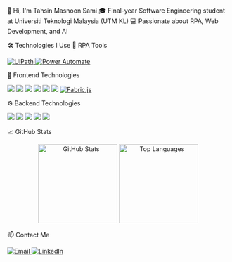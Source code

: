👋 Hi, I'm Tahsin Masnoon Sami
🎓 Final-year Software Engineering student at Universiti Teknologi Malaysia (UTM KL)
💻 Passionate about RPA, Web Development, and AI

🛠 Technologies I Use
🤖 RPA Tools
<p align="left"> <a href="https://www.uipath.com/" target="_blank"> <img src="https://img.shields.io/badge/UiPath-FF6C37?style=for-the-badge&logo=uipath&logoColor=white" alt="UiPath"/> </a> <a href="https://powerautomate.microsoft.com/" target="_blank"> <img src="https://img.shields.io/badge/Power%20Automate-0066CC?style=for-the-badge&logo=microsoft-power-automate&logoColor=white" alt="Power Automate"/> </a> </p>
🎨 Frontend Technologies
<p align="left"> <img src="https://img.shields.io/badge/HTML5-E34F26?style=for-the-badge&logo=html5&logoColor=white"/> <img src="https://img.shields.io/badge/CSS3-1572B6?style=for-the-badge&logo=css3&logoColor=white"/> <img src="https://img.shields.io/badge/JavaScript-F7DF1E?style=for-the-badge&logo=javascript&logoColor=black"/> <img src="https://img.shields.io/badge/React-20232A?style=for-the-badge&logo=react&logoColor=61DAFB"/> <img src="https://img.shields.io/badge/Tailwind_CSS-38B2AC?style=for-the-badge&logo=tailwind-css&logoColor=white"/> <img src="https://img.shields.io/badge/TypeScript-3178C6?style=for-the-badge&logo=typescript&logoColor=white"/> <a href="http://fabricjs.com/" target="_blank"> <img src="https://img.shields.io/badge/Fabric.js-303030?style=for-the-badge&logo=javascript&logoColor=yellow" alt="Fabric.js"/> </a> </p>
⚙ Backend Technologies
<p align="left"> <img src="https://img.shields.io/badge/Node.js-339933?style=for-the-badge&logo=nodedotjs&logoColor=white"/> <img src="https://img.shields.io/badge/Express.js-000000?style=for-the-badge&logo=express&logoColor=white"/> <img src="https://img.shields.io/badge/MongoDB-47A248?style=for-the-badge&logo=mongodb&logoColor=white"/> <img src="https://img.shields.io/badge/Python-3776AB?style=for-the-badge&logo=python&logoColor=white"/> <img src="https://img.shields.io/badge/Java-007396?style=for-the-badge&logo=java&logoColor=white"/> </p>
📈 GitHub Stats
<p align="center"> <img src="https://github-readme-stats.vercel.app/api?username=smtuhin01&show_icons=true&theme=tokyonight" alt="GitHub Stats" height="180"/> <img src="https://github-readme-stats.vercel.app/api/top-langs/?username=smtuhin01&layout=compact&theme=tokyonight" alt="Top Languages" height="180"/> </p>
📫 Contact Me
<p align="left"> <a href="mailto:masnoonsami08@gmail.com" target="_blank"> <img src="https://img.shields.io/badge/Email-D14836?style=for-the-badge&logo=gmail&logoColor=white" alt="Email"/> </a> <a href="https://www.linkedin.com/in/s-m-tuhin-255980210/" target="_blank"> <img src="https://img.shields.io/badge/LinkedIn-0077B5?style=for-the-badge&logo=linkedin&logoColor=white" alt="LinkedIn"/> </a> </p>
